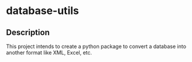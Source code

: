 # database-utils

## Description

This project intends to create a python package to convert a database into another format like XML, Excel, etc.
